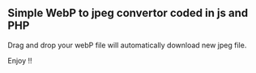 ## Simple WebP to jpeg convertor coded in js and PHP

Drag and drop your webP file will automatically download new jpeg file.

Enjoy !!
